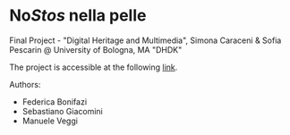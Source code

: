 # No<i>Stos</i> nella pelle

Final Project - "Digital Heritage and Multimedia", Simona Caraceni & Sofia Pescarin @ University of Bologna, MA "DHDK"

The project is accessible at the following [link](https://semafe.github.io/FAVoloso/).

Authors:
- Federica Bonifazi
- Sebastiano Giacomini
- Manuele Veggi
